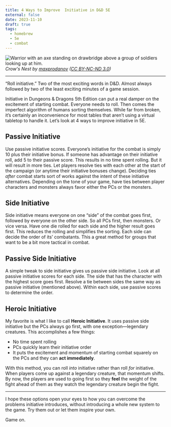 ```yaml
---
title: 4 Ways to Improve  Initiative in D&D 5E
external: false
date: 2023-11-10
draft: true
tags:
  - homebrew
  - 5e
  - combat
---
```


![Warrior with an axe standing on drawbridge above a group of soldiers looking up at him.](/images/crow_s_nest_by_maxprodanov_dc767gq.jpg)
*Crow's Nest by [maxprodanov](https://www.deviantart.com/maxprodanov/art/Crow-s-Nest-737641034) ([CC BY-NC-ND 3.0](https://creativecommons.org/licenses/by-nc-nd/3.0/))*

---

“Roll initiative.” Two of the most exciting words in D&D. Almost always followed by two of the least exciting minutes of a game session. 

Initiative in Dungeons & Dragons 5th Edition can put a real damper on the excitement of starting combat. Everyone needs to roll. Then comes the imperfect algorithm of humans sorting themselves. While far from broken, it’s certainly an inconvenience for most tables that aren’t using a virtual tabletop to handle it. Let’s look at 4 ways to improve initiative in 5E.

## Passive Initiative
Use passive initiative scores. Everyone’s initiative for the combat is simply 10 plus their initiative bonus. If someone has advantage on their initiative roll, add 5 to their passive score. This results in no time spent rolling. But it will result in more ties. Let players resolve ties with each other at the start of the campaign (or anytime their initiative bonuses change). Deciding ties *after* combat starts sort of works against the intent of these initiative alternatives. Depending on the tone of your game, have ties between player characters and monsters always favor either the PCs or the monsters. 

## Side Initiative 
Side initiative means everyone on one “side” of the combat goes first, followed by everyone on the other side. So all PCs first, then monsters. Or vice versa. Have one die rolled for each side and the higher result goes first. This reduces the rolling and simplifies the sorting. Each side can decide the order of its’ combatants. This a great method for groups that want to be a bit more tactical in combat.

## Passive Side Initiative
A simple tweak to side initiative gives us passive side initiative. Look at all passive initiative scores for each side. The side that has the character with the highest score goes first. Resolve a tie between sides the same way as passive initiative (mentioned above). Within each side, use passive scores to determine the order.

## Heroic Initiative
My favorite is what I like to call **Heroic Initiative**. It uses passive side initiative but the PCs always go first, with one exception—legendary creatures. This accomplishes a few things:
- No time spent rolling
- PCs quickly learn their initiative order
- It puts the excitement and momentum of starting combat squarely on the PCs and they can **act immediately**.

With this method, you can roll *into* initiative rather than roll *for* initiative. When players come up against a legendary creature, that momentum shifts. By now, the players are used to going first so they **feel** the weight of the fight ahead of them as they watch the legendary creature begin the fight.

---

I hope these options open your eyes to how you can overcome the problems initiative introduces, without introducing a whole new system to the game. Try them out or let them inspire your own.

Game on.